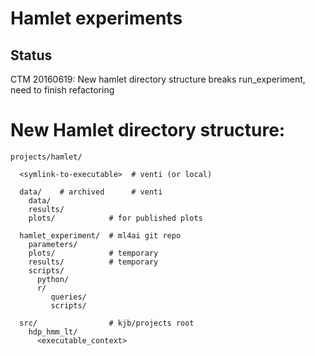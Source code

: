 # Hamlet experiments

## Status

CTM 20160619: New hamlet directory structure breaks run_experiment, need to finish refactoring



# New Hamlet directory structure:


    projects/hamlet/

      <symlink-to-executable>  # venti (or local)

      data/    # archived      # venti
        data/
        results/
        plots/            # for published plots

      hamlet_experiment/  # ml4ai git repo
        parameters/
        plots/            # temporary
        results/          # temporary
        scripts/
          python/
          r/
             queries/
             scripts/

      src/                # kjb/projects root
        hdp_hmm_lt/
          <executable_context>